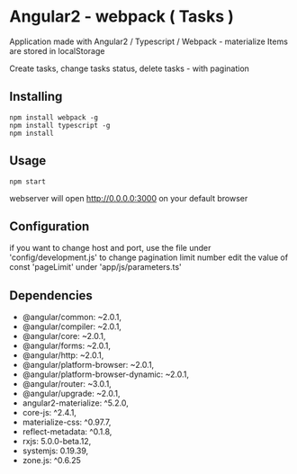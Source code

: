 # Angular2 - webpack ( Tasks )

Application made with Angular2 / Typescript / Webpack - materialize
Items are stored in localStorage

Create tasks, change tasks status, delete tasks - with pagination

## Installing

```
npm install webpack -g
npm install typescript -g
npm install
```

## Usage

```
npm start
```

webserver will open http://0.0.0.0:3000 on your default browser

## Configuration
if you want to change host and port, use the file under 'config/development.js'
to change pagination limit number edit the value of const 'pageLimit' under 'app/js/parameters.ts'

## Dependencies

* @angular/common: ~2.0.1,
* @angular/compiler: ~2.0.1,
* @angular/core: ~2.0.1,
* @angular/forms: ~2.0.1,
* @angular/http: ~2.0.1,
* @angular/platform-browser: ~2.0.1,
* @angular/platform-browser-dynamic: ~2.0.1,
* @angular/router: ~3.0.1,
* @angular/upgrade: ~2.0.1,
* angular2-materialize: ^5.2.0,
* core-js: ^2.4.1,
* materialize-css: ^0.97.7,
* reflect-metadata: ^0.1.8,
* rxjs: 5.0.0-beta.12,
* systemjs: 0.19.39,
* zone.js: ^0.6.25
